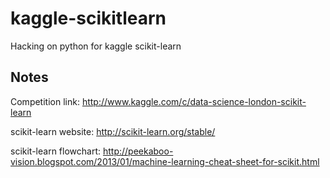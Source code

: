 kaggle-scikitlearn
==================

Hacking on python for kaggle scikit-learn

Notes
-----

Competition link:
http://www.kaggle.com/c/data-science-london-scikit-learn

scikit-learn website:
http://scikit-learn.org/stable/

scikit-learn flowchart:
http://peekaboo-vision.blogspot.com/2013/01/machine-learning-cheat-sheet-for-scikit.html
